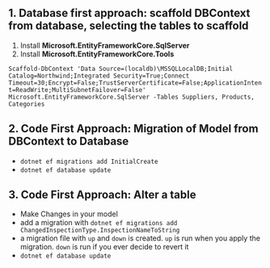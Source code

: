## 1. Database first approach: scaffold DBContext from database, selecting the tables to scaffold

1. Install **Microsoft.EntityFrameworkCore.SqlServer**
2. Install **Microsoft.EntityFrameworkCore.Tools**

`Scaffold-DbContext 'Data Source=(localdb)\MSSQLLocalDB;Initial Catalog=Northwind;Integrated Security=True;Connect Timeout=30;Encrypt=False;TrustServerCertificate=False;ApplicationIntent=ReadWrite;MultiSubnetFailover=False' Microsoft.EntityFrameworkCore.SqlServer -Tables Suppliers, Products, Categories`

## 2. Code First Approach: Migration of Model from DBContext to Database

- `dotnet ef migrations add InitialCreate`
- `dotnet ef database update`

## 3. Code First Approach: Alter a table

- Make Changes in your model
- add a migration with `dotnet ef migrations add ChangedInspectionType.InspectionNameToString`
- a migration file with `up` and `down` is created. `up` is run when you apply the migration. `down` is run if you ever decide to revert it
- `dotnet ef database update`

